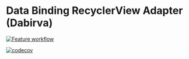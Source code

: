 # Data Binding RecyclerView Adapter (Dabirva)

[![Feature workflow](https://github.com/matthias-baeuerle/dabirva/workflows/Feature/badge.svg)](https://github.com/matthias-baeuerle/dabirva/actions?query=workflow%3AFeature)

[![codecov](https://codecov.io/gh/matthias-baeuerle/dabirva/branch/master/graph/badge.svg?token=1HB0C8S7MN)](https://codecov.io/gh/matthias-baeuerle/dabirva)
